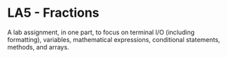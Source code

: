 LA5 - Fractions
===============
A lab assignment, in one part, to focus on terminal I/O (including formatting), variables, mathematical expressions, conditional statements, methods, and arrays.
